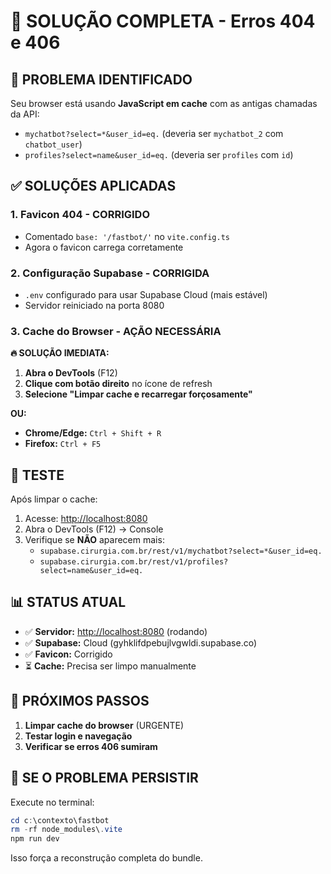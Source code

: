 # 🔧 SOLUÇÃO COMPLETA - Erros 404 e 406

## 🚨 **PROBLEMA IDENTIFICADO**

Seu browser está usando **JavaScript em cache** com as antigas chamadas da API:

- `mychatbot?select=*&user_id=eq.` (deveria ser `mychatbot_2` com `chatbot_user`)
- `profiles?select=name&user_id=eq.` (deveria ser `profiles` com `id`)

## ✅ **SOLUÇÕES APLICADAS**

### 1. **Favicon 404 - CORRIGIDO**

- Comentado `base: '/fastbot/'` no `vite.config.ts`
- Agora o favicon carrega corretamente

### 2. **Configuração Supabase - CORRIGIDA**

- `.env` configurado para usar Supabase Cloud (mais estável)
- Servidor reiniciado na porta 8080

### 3. **Cache do Browser - AÇÃO NECESSÁRIA**

**🔥 SOLUÇÃO IMEDIATA:**

1. **Abra o DevTools** (F12)
2. **Clique com botão direito** no ícone de refresh
3. **Selecione "Limpar cache e recarregar forçosamente"**

**OU:**

- **Chrome/Edge:** `Ctrl + Shift + R`
- **Firefox:** `Ctrl + F5`

## 🧪 **TESTE**

Após limpar o cache:

1. Acesse: <http://localhost:8080>
2. Abra o DevTools (F12) → Console
3. Verifique se **NÃO** aparecem mais:
   - `supabase.cirurgia.com.br/rest/v1/mychatbot?select=*&user_id=eq.`
   - `supabase.cirurgia.com.br/rest/v1/profiles?select=name&user_id=eq.`

## 📊 **STATUS ATUAL**

- ✅ **Servidor:** <http://localhost:8080> (rodando)
- ✅ **Supabase:** Cloud (gyhklifdpebujlvgwldi.supabase.co)
- ✅ **Favicon:** Corrigido
- ⏳ **Cache:** Precisa ser limpo manualmente

## 🔄 **PRÓXIMOS PASSOS**

1. **Limpar cache do browser** (URGENTE)
2. **Testar login e navegação**
3. **Verificar se erros 406 sumiram**

## 🚨 **SE O PROBLEMA PERSISTIR**

Execute no terminal:

```powershell
cd c:\contexto\fastbot
rm -rf node_modules\.vite
npm run dev
```

Isso força a reconstrução completa do bundle.
